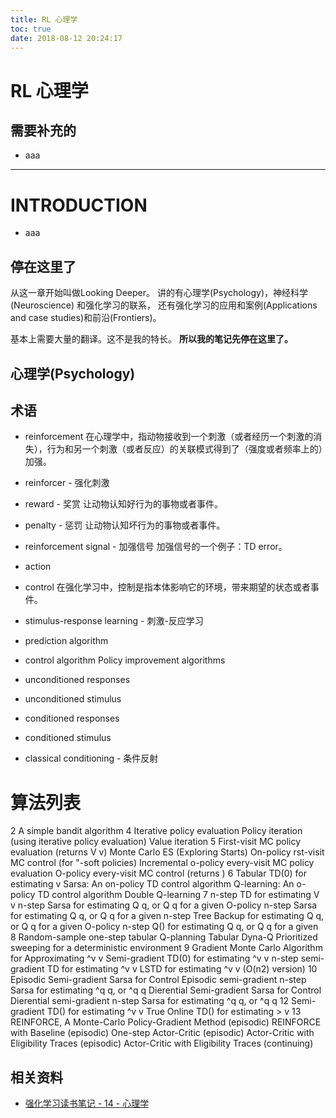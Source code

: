 ```yaml
---
title: RL 心理学
toc: true
date: 2018-08-12 20:24:17
---
```

# RL 心理学








## 需要补充的






  * aaa





* * *





# INTRODUCTION






  * aaa









## 停在这里了


从这一章开始叫做Looking Deeper。
讲的有心理学(Psychology)，神经科学(Neuroscience) 和强化学习的联系，
还有强化学习的应用和案例(Applications and case studies)和前沿(Frontiers)。

基本上需要大量的翻译。这不是我的特长。
**所以我的笔记先停在这里了。**


## 心理学(Psychology)




## 术语






  * reinforcement
在心理学中，指动物接收到一个刺激（或者经历一个刺激的消失），行为和另一个刺激（或者反应）的关联模式得到了（强度或者频率上的）加强。


  * reinforcer - 强化刺激


  * reward - 奖赏
让动物认知好行为的事物或者事件。


  * penalty - 惩罚
让动物认知坏行为的事物或者事件。


  * reinforcement signal - 加强信号
加强信号的一个例子：TD error。


  * action


  * control
在强化学习中，控制是指本体影响它的环境，带来期望的状态或者事件。


  * stimulus-response learning - 刺激-反应学习


  * prediction algorithm


  * control algorithm
Policy improvement algorithms


  * unconditioned responses


  * unconditioned stimulus


  * conditioned responses


  * conditioned stimulus


  * classical conditioning - 条件反射




# 算法列表


2
A simple bandit algorithm
4
Iterative policy evaluation
Policy iteration (using iterative policy evaluation)
Value iteration
5
First-visit MC policy evaluation (returns V  v)
Monte Carlo ES (Exploring Starts)
On-policy rst-visit MC control (for "-soft policies)
Incremental o-policy every-visit MC policy evaluation
O-policy every-visit MC control (returns   )
6
Tabular TD(0) for estimating v
Sarsa: An on-policy TD control algorithm
Q-learning: An o-policy TD control algorithm
Double Q-learning
7
n-step TD for estimating V  v
n-step Sarsa for estimating Q  q, or Q  q for a given
O-policy n-step Sarsa for estimating Q  q, or Q  q for a given
n-step Tree Backup for estimating Q  q, or Q  q for a given
O-policy n-step Q() for estimating Q  q, or Q  q for a given
8
Random-sample one-step tabular Q-planning
Tabular Dyna-Q
Prioritized sweeping for a deterministic environment
9
Gradient Monte Carlo Algorithm for Approximating ^v  v
Semi-gradient TD(0) for estimating ^v  v
n-step semi-gradient TD for estimating ^v  v
LSTD for estimating ^v  v (O(n2) version)
10
Episodic Semi-gradient Sarsa for Control
Episodic semi-gradient n-step Sarsa for estimating ^q  q, or ^q  q
Dierential Semi-gradient Sarsa for Control
Dierential semi-gradient n-step Sarsa for estimating ^q  q, or ^q  q
12
Semi-gradient TD() for estimating ^v  v
True Online TD() for estimating >  v
13
REINFORCE, A Monte-Carlo Policy-Gradient Method (episodic)
REINFORCE with Baseline (episodic)
One-step Actor-Critic (episodic)
Actor-Critic with Eligibility Traces (episodic)
Actor-Critic with Eligibility Traces (continuing)









## 相关资料

- [强化学习读书笔记 - 14 - 心理学](http://www.cnblogs.com/steven-yang/p/6636358.html)
